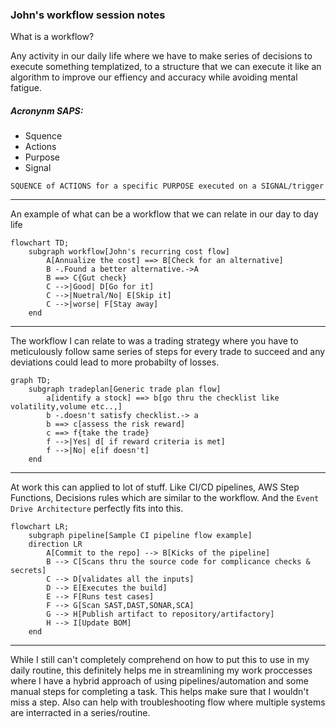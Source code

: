 ### John's workflow session notes

What is a workflow?

Any activity in our daily life where we have to make series of decisions to execute something templatized, to a structure that we can execute it like an algorithm to improve our effiency and accuracy while avoiding mental fatigue.

##### Acronynm SAPS:
* Squence
* Actions
* Purpose
* Signal

`SQUENCE of ACTIONS for a specific PURPOSE executed on a SIGNAL/trigger`

------
An example of what can be a workflow that we can relate in our day to day life

```mermaid
flowchart TD;
    subgraph workflow[John's recurring cost flow]
        A[Annualize the cost] ==> B[Check for an alternative]
        B -.Found a better alternative.->A
        B ==> C{Gut check}
        C -->|Good| D[Go for it]
        C -->|Nuetral/No| E[Skip it]
        C -->|worse| F[Stay away]
    end
```

------
The workflow I can relate to was a trading strategy where you have to meticulously follow same series of steps for every trade to succeed and any deviations could lead to more probabilty of losses. 

```mermaid
graph TD;
    subgraph tradeplan[Generic trade plan flow]
        a[identify a stock] ==> b[go thru the checklist like volatility,volume etc..,]
        b -.doesn't satisfy checklist.-> a
        b ==> c[assess the risk reward]
        c ==> f{take the trade}
        f -->|Yes| d[ if reward criteria is met]
        f -->|No| e[if doesn't]
    end
```

-----
At work this can applied to lot of stuff. Like CI/CD pipelines, AWS Step Functions, Decisions rules which are similar to the workflow. And the `Event Drive Architecture` perfectly fits into this. 

```mermaid
flowchart LR;
    subgraph pipeline[Sample CI pipeline flow example]
    direction LR
        A[Commit to the repo] --> B[Kicks of the pipeline]
        B --> C[Scans thru the source code for complicance checks & secrets]
        C --> D[validates all the inputs]
        D --> E[Executes the build]
        E --> F[Runs test cases]
        F --> G[Scan SAST,DAST,SONAR,SCA]
        G --> H[Publish artifact to repository/artifactory]
        H --> I[Update BOM]
    end
```

------

While I still can't completely comprehend on how to put this to use in my daily routine, this definitely helps me in streamlining my work proccesses where I have a hybrid approach of using pipelines/automation and some manual steps for completing a task. This helps make sure that I wouldn't miss a step. Also can help with troubleshooting flow where multiple systems are interracted in a series/routine. 
